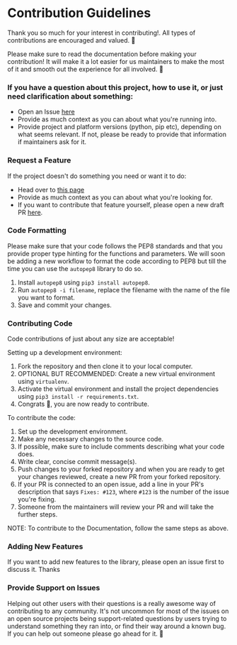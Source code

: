 # Contribution Guidelines

Thank you so much for your interest in contributing!. All types of contributions are encouraged and valued. 📝

Please make sure to read the documentation before making your contribution! It will make it a lot easier for us maintainers to make the most of it and smooth out the experience for all involved. 💚

### If you have a question about this project, how to use it, or just need clarification about something:

* Open an Issue [here](https://github.com/Ankit404butfound/PyWhatKit/issues)
* Provide as much context as you can about what you're running into.
* Provide project and platform versions (python, pip etc), depending on what seems relevant. If not, please be ready to provide that information if maintainers ask for it.

### Request a Feature

If the project doesn't do something you need or want it to do:

* Head over to [this page](https://pywhatkit.herokuapp.com/request-feature)
* Provide as much context as you can about what you're looking for.
* If you want to contribute that feature yourself, please open a new draft PR [here](https://github.com/Ankit404butfound/PyWhatKit/pulls).

### Code Formatting

Please make sure that your code follows the PEP8 standards and that you provide proper type hinting for the functions and parameters.
We will soon be adding a new workflow to format the code according to PEP8 but till the time you can use the `autopep8` library to do so.
1. Install `autopep8` using `pip3 install autopep8`.
2. Run `autopep8 -i filename`, replace the filename with the name of the file you want to format.
3. Save and commit your changes.

### Contributing Code

Code contributions of just about any size are acceptable!

Setting up a development environment:

1. Fork the repository and then clone it to your local computer.
2. OPTIONAL BUT RECOMMENDED: Create a new virtual environment using `virtualenv`.
3. Activate the virtual environment and install the project dependencies using `pip3 install -r requirements.txt`.
4. Congrats 🎉, you are now ready to contribute.

To contribute the code:

1. Set up the development environment.
2. Make any necessary changes to the source code.
3. If possible, make sure to include comments describing what your code does.
4. Write clear, concise commit message(s).
5. Push changes to your forked repository and when you are ready to get your changes reviewed, create a new PR from your forked repository.
6. If your PR is connected to an open issue, add a line in your PR's description that says `Fixes: #123`, where `#123` is the number of the issue you're fixing.
7. Someone from the maintainers will review your PR and will take the further steps.

NOTE: To contribute to the Documentation, follow the same steps as above.

### Adding New Features

If you want to add new features to the library, please open an issue first to discuss it. Thanks

### Provide Support on Issues

Helping out other users with their questions is a really awesome way of contributing to any community. It's not uncommon for most of the issues on an open source projects being support-related questions by users trying to understand something they ran into, or find their way around a known bug. If you can help out someone please go ahead for it. 🙂
